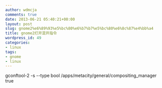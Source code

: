 ```yaml
---
author: wdmcja
comments: true
date: 2013-06-21 05:40:21+00:00
layout: post
slug: gnome2%e6%89%93%e5%bc%80%e6%b7%b7%e5%bc%80%e6%8c%87%e4%bb%a4
title: gnome2打开混开指令
wordpress_id: 49
categories:
- linux
tags:
- gnome
- linux
---
```


gconftool-2 -s --type bool /apps/metacity/general/compositing_manager true
